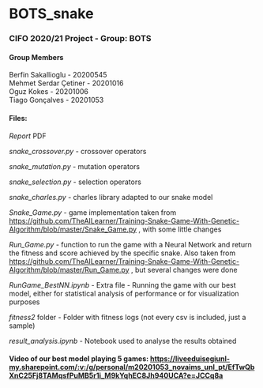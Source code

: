 # BOTS_snake
### CIFO 2020/21 Project - Group: BOTS

#### Group Members
Berfin Sakallioglu - 20200545 <br>
Mehmet Serdar Çetiner - 20201016 <br>
Oguz Kokes - 20201006 <br>
Tiago Gonçalves - 20201053 <br>

#### Files: <br>

*Report* PDF

*snake_crossover.py* - crossover operators

*snake_mutation.py* - mutation operators

*snake_selection.py* - selection operators

*snake_charles.py* - charles library adapted to our snake model

*Snake_Game.py* - game implementation taken from https://github.com/TheAILearner/Training-Snake-Game-With-Genetic-Algorithm/blob/master/Snake_Game.py , with some little changes

*Run_Game.py* - function to run the game with a Neural Network and return the fitness and score achieved by the specific snake. Also taken from https://github.com/TheAILearner/Training-Snake-Game-With-Genetic-Algorithm/blob/master/Run_Game.py , but several changes were done

*RunGame_BestNN.ipynb* - Extra file - Running the game with our best model, either for statistical analysis of performance or for visualization purposes

*fitness2* folder - Folder with fitness logs (not every csv is included, just a sample)

*result_analysis.ipynb* - Notebook used to analyse the results obtained

#### Video of our best model playing 5 games: https://liveeduisegiunl-my.sharepoint.com/:v:/g/personal/m20201053_novaims_unl_pt/EfTwQbXnC25Fj8TAMqsfPuMB5r1i_M9kYqhEC8Jh940UCA?e=JCCq8a
